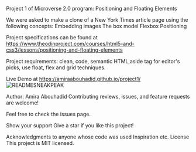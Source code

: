 Project 1 of Microverse 2.0 program: Positioning and Floating Elements

We were asked to make a clone of a New York Times article page using the following concepts: Embedding images The box model Flexbox Positioning

Project specifications can be found at https://www.theodinproject.com/courses/html5-and-css3/lessons/positioning-and-floating-elements

Project requirements: clean, code, semantic HTML,aside tag for editor's picks, use float, flex and grid techniques.

Live Demo at https://amiraabouhadid.github.io/project1/
![READMESNEAKPEAK](https://user-images.githubusercontent.com/56790126/108226304-75532f00-7145-11eb-9f71-7916903fbc67.png)


Author: Amira Abouhadid
Contributing reviews, issues, and feature requests are welcome!

Feel free to check the issues page.

Show your support Give a star if you like this project!

Acknowledgments to anyone whose code was used Inspiration etc. License This project is MIT licensed.
